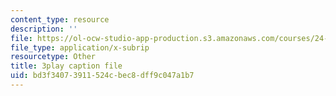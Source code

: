 ```yaml
---
content_type: resource
description: ''
file: https://ol-ocw-studio-app-production.s3.amazonaws.com/courses/24-912-black-matters-introduction-to-black-studies-spring-2017/bd3f34073911524cbec8dff9c047a1b7_-Cve_SI6LQs.vtt
file_type: application/x-subrip
resourcetype: Other
title: 3play caption file
uid: bd3f3407-3911-524c-bec8-dff9c047a1b7
---
```


